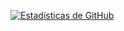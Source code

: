 [![Estadísticas de GitHub](https://github-readme-stats.vercel.app/api?username=Terremix&show_icons=true&theme=radical)](https://github.com/Terremix)
